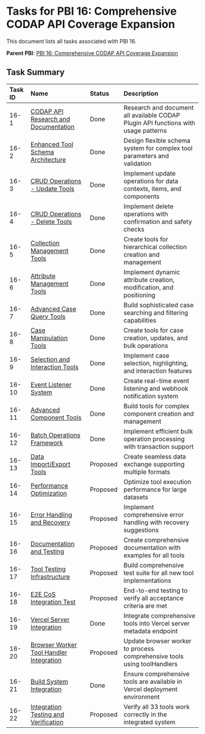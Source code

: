 # Tasks for PBI 16: Comprehensive CODAP API Coverage Expansion

This document lists all tasks associated with PBI 16.

**Parent PBI**: [PBI 16: Comprehensive CODAP API Coverage Expansion](./prd.md)

## Task Summary

| Task ID | Name | Status | Description |
| :------ | :--------------------------------------- | :------- | :--------------------------------- |
| 16-1 | [CODAP API Research and Documentation](./16-1.md) | Done | Research and document all available CODAP Plugin API functions with usage patterns |
| 16-2 | [Enhanced Tool Schema Architecture](./16-2.md) | Done | Design flexible schema system for complex tool parameters and validation |
| 16-3 | [CRUD Operations - Update Tools](./16-3.md) | Done | Implement update operations for data contexts, items, and components |
| 16-4 | [CRUD Operations - Delete Tools](./16-4.md) | Done | Implement delete operations with confirmation and safety checks |
| 16-5 | [Collection Management Tools](./16-5.md) | Done | Create tools for hierarchical collection creation and management |
| 16-6 | [Attribute Management Tools](./16-6.md) | Done | Implement dynamic attribute creation, modification, and positioning |
| 16-7 | [Advanced Case Query Tools](./16-7.md) | Done | Build sophisticated case searching and filtering capabilities |
| 16-8 | [Case Manipulation Tools](./16-8.md) | Done | Create tools for case creation, updates, and bulk operations |
| 16-9 | [Selection and Interaction Tools](./16-9.md) | Done | Implement case selection, highlighting, and interaction features |
| 16-10 | [Event Listener System](./16-10.md) | Done | Create real-time event listening and webhook notification system |
| 16-11 | [Advanced Component Tools](./16-11.md) | Done | Build tools for complex component creation and management |
| 16-12 | [Batch Operations Framework](./16-12.md) | Done | Implement efficient bulk operation processing with transaction support |
| 16-13 | [Data Import/Export Tools](./16-13.md) | Proposed | Create seamless data exchange supporting multiple formats |
| 16-14 | [Performance Optimization](./16-14.md) | Proposed | Optimize tool execution performance for large datasets |
| 16-15 | [Error Handling and Recovery](./16-15.md) | Proposed | Implement comprehensive error handling with recovery suggestions |
| 16-16 | [Documentation and Testing](./16-16.md) | Proposed | Create comprehensive documentation with examples for all tools |
| 16-17 | [Tool Testing Infrastructure](./16-17.md) | Proposed | Build comprehensive test suite for all new tool implementations |
| 16-18 | [E2E CoS Integration Test](./16-18.md) | Proposed | End-to-end testing to verify all acceptance criteria are met |
| 16-19 | [Vercel Server Integration](./16-19.md) | Done | Integrate comprehensive tools into Vercel server metadata endpoint |
| 16-20 | [Browser Worker Tool Handler Integration](./16-20.md) | Proposed | Update browser worker to process comprehensive tools using toolHandlers |
| 16-21 | [Build System Integration](./16-21.md) | Done | Ensure comprehensive tools are available in Vercel deployment environment |
| 16-22 | [Integration Testing and Verification](./16-22.md) | Proposed | Verify all 33 tools work correctly in the integrated system | 